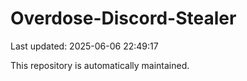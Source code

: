 # Overdose-Discord-Stealer

Last updated: 2025-06-06 22:49:17

This repository is automatically maintained.
